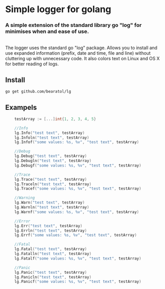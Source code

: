 # Simple logger for golang

### A simple extension of the standard library go "log" for minimises when and ease of use.

<br>
The logger uses the standard go "log" package. Allows you to install and use expanded information (prefix, date and time, file and line) without cluttering up with unnecessary code. It also colors text on Linux and OS X for better reading of logs.
<br>

## Install

```bash
go get github.com/bearatol/lg
```

## Exampels

```go
    testArray := [...]int{1, 2, 3, 4, 5}

	//Info
	lg.Info("test text", testArray)
	lg.Infoln("test text", testArray)
	lg.Infof("some values: %s, %v", "test text", testArray)

	//Debug
	lg.Debug("test text", testArray)
	lg.Debugln("test text", testArray)
	lg.Debugf("some values: %s, %v", "test text", testArray)

	//Trace
	lg.Trace("test text", testArray)
	lg.Traceln("test text", testArray)
	lg.Tracef("some values: %s, %v", "test text", testArray)

	//Warning
	lg.Warn("test text", testArray)
	lg.Warnln("test text", testArray)
	lg.Warnf("some values: %s, %v", "test text", testArray)

	//Error
	lg.Err("test text", testArray)
	lg.Errln("test text", testArray)
	lg.Errf("some values: %s, %v", "test text", testArray)

	//Fatal
	lg.Fatal("test text", testArray)
	lg.Fatalln("test text", testArray)
	lg.Fatalf("some values: %s, %v", "test text", testArray)

	//Panic
	lg.Panic("test text", testArray)
	lg.Panicln("test text", testArray)
	lg.Panicf("some values: %s, %v", "test text", testArray)
```
